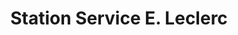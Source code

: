 ---
title: "Station Service E. Leclerc"
url: /le-pian-medoc/station-service-e-leclerc/
shop: Gasflaschen
---